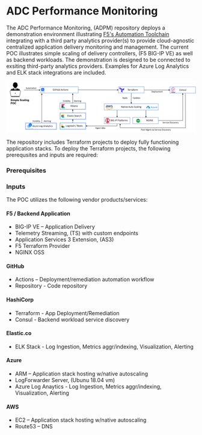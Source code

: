 # ADC Performance Monitoring 
The ADC Performance Monitoring, (ADPM) repository deploys a demonstration environment illustrating [F5's Automation Toolchain](https://clouddocs.f5.com/) integrating with a third party analytics provider(s) to provide cloud-agnostic centralized application delivery monitoring and management.  The current POC illustrates simple scaling of delivery controllers, (F5 BIG-IP VE) as well as backend workloads.  The demonstration is designed to be connected to exsiting third-party analytics providers.  Examples for Azure Log Analytics and ELK stack integrations are included.

<img src="images/diagram.png" alt="Italian Trulli">

The repository includes Terraform projects to deploy fully functioning application stacks. To deploy the Terraform projects, the following prerequsites and inputs are required:

### Prerequisites

### Inputs


The POC utilizes the following vendor products/services:

#### F5 / Backend Application
  * BIG-IP VE – Application Delivery 
  * Telemetry Streaming, (TS) with custom endpoints
  * Application Services 3 Extension, (AS3)
  * F5 Terraform Provider
  * NGINX OSS
  
#### GitHub 
  * Actions – Deployment/remediation automation workflow
  * Repository  - Code repository

#### HashiCorp
  * Terraform - App Deployment/Remediation
  * Consul - Backend workload service discovery 

#### Elastic.co
  * ELK Stack - Log Ingestion, Metrics aggr/indexing, Visualization, Alerting

#### Azure
 * ARM – Application stack hosting w/native autoscaling
 * LogForwarder Server, (Ubunu 18.04 vm)
 * Azure Log Anaytics - Log Ingestion, Metrics aggr/indexing, Visualization, Alerting

#### AWS
  * EC2 – Application stack hosting w/native autoscaling
  * Route53 – DNS 
